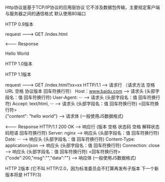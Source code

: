Http协议是基于TCP/IP协议的应用层协议 
它不涉及数据包传输，主要规定客户端与服务器之间的通信格式 默认使用80端口

HTTP 0.9版本

request --->
GET /index.html

<--- Response
<html>
    <body>Hello World</body>
</html>    

HTTP 1.0版本


HTTP 1.1版本

request --->
GET  /index.html?xx=xx  HTTP/1.1 --> 请求行 （请求方法 空格 URL 空格 协议版本 回车符换行符）
Host：www.baidu.com              --> 请求头  (头部字段名：值 回车符换行符)
User-Agent: ···               --> 请求头  (头部字段名：值 回车符换行符)
Accept: text/html, ···        --> 请求头  (头部字段名：值 回车符换行符)
                                     <回车符换行符>   
{"content": "hello world"}       --> 请求体  (一般使用JS数据格式)

<--- Response
HTTP/1.1 200 OK                  --> 响应行  (版本 空格 状态码 空格 解释状态码短语 回车符换行符)
Server: nginx                    --> 响应头  (头部字段名：值 回车符换行符) 
Date: ···                     --> 响应头  (头部字段名：值 回车符换行符)
Content-Type: application/json   --> 响应头  (头部字段名：值 回车符换行符)
Connection: close                --> 响应头  (头部字段名：值 回车符换行符)
                                     <回车符换行符>    
{"code":200,"msg":"","data":""}  --> 响应体  (一般使用JS数据格式)

HTTP 2版本 (它不叫 HTTP/2.0，因为标准委员会不打算再发布子版本 下一个新版本将是 HTTP/3)
    